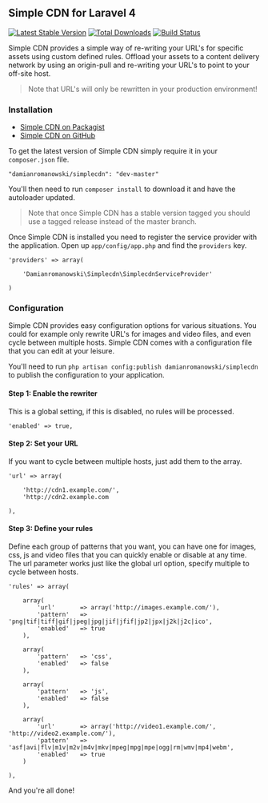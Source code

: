 ## Simple CDN for Laravel 4

[![Latest Stable Version](https://poser.pugx.org/damianromanowski/simplecdn/v/stable.png)](https://packagist.org/packages/damianromanowski/simplecdn) [![Total Downloads](https://poser.pugx.org/damianromanowski/simplecdn/downloads.png)](https://packagist.org/packages/damianromanowski/simplecdn) [![Build Status](https://travis-ci.org/damianromanowski/simplecdn.png?branch=master)](https://travis-ci.org/damianromanowski/simplecdn)

Simple CDN provides a simple way of re-writing your URL's for specific assets using custom defined rules.
Offload your assets to a content delivery network by using an origin-pull and re-writing your URL's to point to your off-site host.

> Note that URL's will only be rewritten in your production environment!

### Installation

- [Simple CDN on Packagist](https://packagist.org/packages/damianromanowski/simplecdn)
- [Simple CDN on GitHub](https://github.com/damianromanowski/simplecdn)

To get the latest version of Simple CDN simply require it in your `composer.json` file.

~~~
"damianromanowski/simplecdn": "dev-master"
~~~

You'll then need to run `composer install` to download it and have the autoloader updated.

> Note that once Simple CDN has a stable version tagged you should use a tagged release instead of the master branch.

Once Simple CDN is installed you need to register the service provider with the application. Open up `app/config/app.php` and find the `providers` key.

~~~
'providers' => array(
    
    'Damianromanowski\Simplecdn\SimplecdnServiceProvider'

)
~~~

### Configuration

Simple CDN provides easy configuration options for various situations. You could for example only rewrite URL's for images and video files, and even cycle between multiple hosts.
Simple CDN comes with a configuration file that you can edit at your leisure.

You'll need to run `php artisan config:publish damianromanowski/simplecdn` to publish the configuration to your application.

#### Step 1: Enable the rewriter
This is a global setting, if this is disabled, no rules will be processed.
~~~
'enabled' => true,
~~~

#### Step 2: Set your URL
If you want to cycle between multiple hosts, just add them to the array.
~~~
'url' => array(

	'http://cdn1.example.com/',
	'http://cdn2.example.com

),
~~~

#### Step 3: Define your rules
Define each group of patterns that you want, you can have one for images, css, js and video files that you can quickly enable or disable at any time.
The url parameter works just like the global url option, specify multiple to cycle between hosts.
~~~
'rules' => array(

	array(
	    'url'       => array('http://images.example.com/'),
		'pattern'	=> 'png|tif|tiff|gif|jpeg|jpg|jif|jfif|jp2|jpx|j2k|j2c|ico',
		'enabled'	=> true
	),

	array(
		'pattern'	=> 'css',
		'enabled'	=> false
	),

	array(
		'pattern'	=> 'js',
		'enabled'	=> false
	),
	
	array(
	    'url'       => array('http://video1.example.com/', 'http://video2.example.com/'),
		'pattern'	=> 'asf|avi|flv|m1v|m2v|m4v|mkv|mpeg|mpg|mpe|ogg|rm|wmv|mp4|webm',
		'enabled'	=> true
	)
	
),
~~~

And you're all done!
